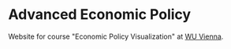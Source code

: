 # Advanced Economic Policy

Website for course "Economic Policy Visualization" at [WU Vienna](https://wu.ac.at).
